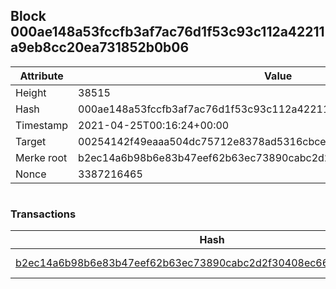 ## Block 000ae148a53fccfb3af7ac76d1f53c93c112a42211a9eb8cc20ea731852b0b06

Attribute | Value
--- | ---
Height | 38515
Hash | 000ae148a53fccfb3af7ac76d1f53c93c112a42211a9eb8cc20ea731852b0b06
Timestamp | 2021-04-25T00:16:24+00:00
Target | 00254142f49eaaa504dc75712e8378ad5316cbcead634704b3734b6271167cc4
Merke root | b2ec14a6b98b6e83b47eef62b63ec73890cabc2d2f30408ec66d2d0da3ba7d6e
Nonce | 3387216465

```

```

### Transactions

Hash | Amount
--- | ---
[b2ec14a6b98b6e83b47eef62b63ec73890cabc2d2f30408ec66d2d0da3ba7d6e](b2ec14a6b98b6e83b47eef62b63ec73890cabc2d2f30408ec66d2d0da3ba7d6e.md) | 10.00000000 SKEPTI 
